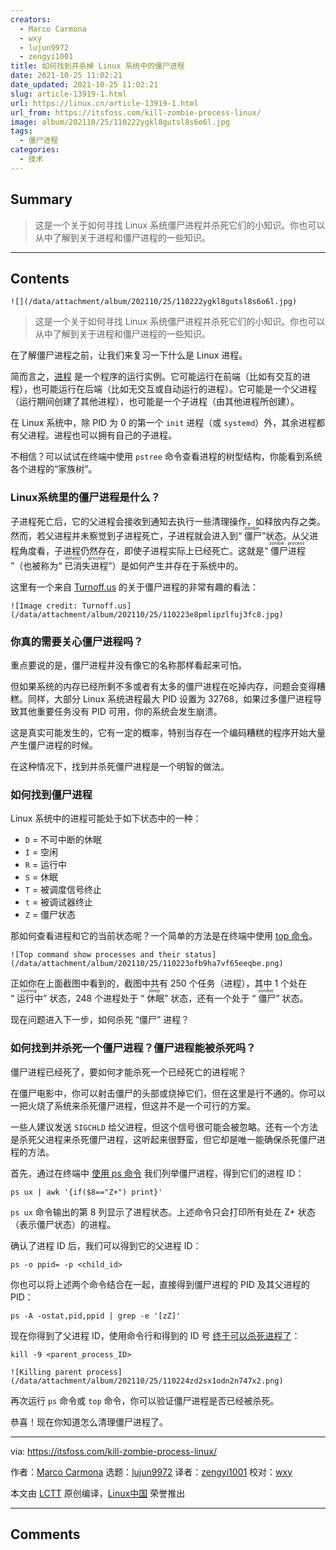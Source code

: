 ```yaml
---
creators:
  - Marco Carmona
  - wxy
  - lujun9972
  - zengyi1001
title: 如何找到并杀掉 Linux 系统中的僵尸进程
date: 2021-10-25 11:02:21
date_updated: 2021-10-25 11:02:21
slug: article-13919-1.html
url: https://linux.cn/article-13919-1.html
url_from: https://itsfoss.com/kill-zombie-process-linux/
image: album/202110/25/110222ygkl8gutsl8s6o6l.jpg
tags:
  - 僵尸进程
categories:
  - 技术
---
```


## Summary

> 这是一个关于如何寻找 Linux 系统僵尸进程并杀死它们的小知识。你也可以从中了解到关于进程和僵尸进程的一些知识。

***

<!-- more -->

## Contents

`![](/data/attachment/album/202110/25/110222ygkl8gutsl8s6o6l.jpg)`

> 
> 这是一个关于如何寻找 Linux 系统僵尸进程并杀死它们的小知识。你也可以从中了解到关于进程和僵尸进程的一些知识。
> 
> 
> 

在了解僵尸进程之前，让我们来复习一下什么是 Linux 进程。

简而言之，[进程](https://tldp.org/LDP/tlk/kernel/processes.html) 是一个程序的运行实例。它可能运行在前端（比如有交互的进程），也可能运行在后端（比如无交互或自动运行的进程）。它可能是一个父进程（运行期间创建了其他进程），也可能是一个子进程（由其他进程所创建）。

在 Linux 系统中，除 PID 为 0 的第一个 `init` 进程（或 `systemd`）外，其余进程都有父进程。进程也可以拥有自己的子进程。

不相信？可以试试在终端中使用 `pstree` 命令查看进程的树型结构，你能看到系统各个进程的“家族树”。

### Linux系统里的僵尸进程是什么？

子进程死亡后，它的父进程会接收到通知去执行一些清理操作，如释放内存之类。然而，若父进程并未察觉到子进程死亡，子进程就会进入到“<ruby> 僵尸 <rt>  zombie </rt></ruby>”状态。从父进程角度看，子进程仍然存在，即使子进程实际上已经死亡。这就是“<ruby> 僵尸进程 <rt>  zombie process </rt></ruby>”（也被称为“<ruby> 已消失进程 <rt>  defunct process </rt></ruby>”）是如何产生并存在于系统中的。

这里有一个来自 [Turnoff.us](https://turnoff.us/geek/zombie-processes/) 的关于僵尸进程的非常有趣的看法：

`![Image credit: Turnoff.us](/data/attachment/album/202110/25/110223e8pmlipzlfuj3fc8.jpg)`

### 你真的需要关心僵尸进程吗？

重点要说的是，僵尸进程并没有像它的名称那样看起来可怕。

但如果系统的内存已经所剩不多或者有太多的僵尸进程在吃掉内存，问题会变得糟糕。同样，大部分 Linux 系统进程最大 PID 设置为 32768，如果过多僵尸进程导致其他重要任务没有 PID 可用，你的系统会发生崩溃。

这是真实可能发生的，它有一定的概率，特别当存在一个编码糟糕的程序开始大量产生僵尸进程的时候。

在这种情况下，找到并杀死僵尸进程是一个明智的做法。

### 如何找到僵尸进程

Linux 系统中的进程可能处于如下状态中的一种：

* `D` = 不可中断的休眠
* `I` = 空闲
* `R` = 运行中
* `S` = 休眠
* `T` = 被调度信号终止
* `t` = 被调试器终止
* `Z` = 僵尸状态

那如何查看进程和它的当前状态呢？一个简单的方法是在终端中使用 [top 命令](https://linuxhandbook.com/top-command/)。

`![Top command show processes and their status](/data/attachment/album/202110/25/110223ofb9ha7vf65eeqbe.png)`

正如你在上面截图中看到的，截图中共有 250 个任务（进程），其中 1 个处在 “<ruby> 运行中 <rt>  running </rt></ruby>” 状态，248 个进程处于 “<ruby> 休眠 <rt>  sleep </rt></ruby>” 状态，还有一个处于 “<ruby> 僵尸 <rt>  zombie </rt></ruby>” 状态。

现在问题进入下一步，如何杀死 “僵尸” 进程？

### 如何找到并杀死一个僵尸进程？僵尸进程能被杀死吗？

僵尸进程已经死了，要如何才能杀死一个已经死亡的进程呢？

在僵尸电影中，你可以射击僵尸的头部或烧掉它们，但在这里是行不通的。你可以一把火烧了系统来杀死僵尸进程，但这并不是一个可行的方案。

一些人建议发送 `SIGCHLD` 给父进程，但这个信号很可能会被忽略。还有一个方法是杀死父进程来杀死僵尸进程，这听起来很野蛮，但它却是唯一能确保杀死僵尸进程的方法。

首先，通过在终端中 [使用 ps 命令](https://linuxhandbook.com/ps-command/) 我们列举僵尸进程，得到它们的进程 ID：

```shell
ps ux | awk '{if($8=="Z+") print}'
```

`ps ux` 命令输出的第 8 列显示了进程状态。上述命令只会打印所有处在 Z+ 状态（表示僵尸状态）的进程。

确认了进程 ID 后，我们可以得到它的父进程 ID：

```shell
ps -o ppid= -p <child_id>
```

你也可以将上述两个命令结合在一起，直接得到僵尸进程的 PID 及其父进程的 PID：

```shell
ps -A -ostat,pid,ppid | grep -e '[zZ]'
```

现在你得到了父进程 ID，使用命令行和得到的 ID 号 [终于可以杀死进程了](https://itsfoss.com/how-to-find-the-process-id-of-a-program-and-kill-it-quick-tip/)：

```shell
kill -9 <parent_process_ID>
```

`![Killing parent process](/data/attachment/album/202110/25/110224zd2sx1odn2n747x2.png)`

再次运行 `ps` 命令或 `top` 命令，你可以验证僵尸进程是否已经被杀死。

恭喜！现在你知道怎么清理僵尸进程了。

---

via: <https://itsfoss.com/kill-zombie-process-linux/>

作者：[Marco Carmona](https://itsfoss.com/author/marco/) 选题：[lujun9972](https://github.com/lujun9972) 译者：[zengyi1001](https://github.com/zengyi1001) 校对：[wxy](https://github.com/wxy)

本文由 [LCTT](https://github.com/LCTT/TranslateProject) 原创编译，[Linux中国](https://linux.cn/) 荣誉推出

***

## Comments
